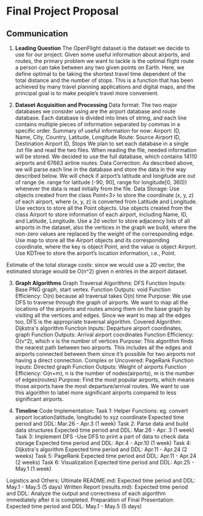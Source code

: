 # Final Project Proposal

## Communication
1. **Leading Question** 
The OpenFlight dataset is the dataset we decide to use for our project. Given some useful information about airports, and routes, the primary problem we want to tackle is the optimal flight route a person can take between any two given points on Earth. Here, we define optimal to be taking the shortest travel time dependent of the total distance and the number of stops. This is a function that has been achieved by many travel planning applications and digital maps, and the principal goal is to make people’s travel more convenient. 

2. **Dataset Acquisition and Processing**
Data format: The two major databases we consider using are the airport database and route database. Each database is divided into lines of string, and each line contains multiple pieces of information separated by commas in a specific order. 
Summary of useful information for now:
Airport: ID, Name, City, Country, Latitude, Longitude
Route: Source Airport ID, Destination Airport ID, Stops
We plan to set each database in a single .txt file and read the two files. When reading the file, needed information will be stored. We decided to use the full database, which contains 14110 airports and 67663 airline routes. 
Data Correction: As described above, we will parse each line in the database and store the data in the way described below. We will check if airport’s latitude and longitude are out of range (ie. range for latitude [-90, 90], range for longitude[0, 360)) whenever the data is read initially from the file. 
Data Storage:
Use objects created from the class Point<3> to store the coordinate (x, y, z) of each airport, where (x, y, z) is converted from Latitude and Longitude.
Use vectors to store all the Point objects.
Use objects created from the class Airport to store information of each airport, including Name, ID, and Latitude, Longitude.
Use a 2d vector to store adjacency lists of all airports in the dataset, also the vertices in the graph we build, where the non-zero values are replaced by the weight of the corresponding edge.
Use map to store all the Airport objects and its corresponding coordinate, where the key is object Point, and the value is object Airport.
Use KDTree to store the airport’s location information, i.e., Point.

Estimate of the total storage costs: since we would use a 2D vector, the estimated storage would be O(n^2) given n entries in the airport dataset.

3. **Graph Algorithms**
Graph Traversal Algorithms: DFS
Function Inputs: Base PNG graph, start vertex.
Function Outputs: void
Function Efficiency: O(n) because all traversal takes O(n) time
Purpose: We use DFS to traverse through the graph of airports. We want to map all the locations of the airports and routes among them on the base graph by visiting all the vertices and edges. Since we want to map all the edges too, DFS is the appropriate traversal algorithm.
Covered Algorithm: Dijkstra's algorithm
Function Inputs: Departure airport coordinates, graph
Function Outputs: Arrival airport coordinates
Function Efficiency: O(v^2), which v is the number of vertices
Purpose: This algorithm finds the nearest path between two airports. This includes all the edges and airports connected between them since it’s possible for two airports not having a direct connection.
Complex or Uncovered: PageRank
Function Inputs: Directed graph
Function Outputs: Weight of airports
Function Efficiency: O(n+m), n is the number of nodes(airports), m is the number of edges(routes)
Purpose: Find the most popular airports, which means those airports have the most departure/arrival routes. We want to use this algorithm to label more significant airports compared to less significant airports.

4. **Timeline**
Code Implementation:
Task 1: Helper Functions: eg. convert airport location(latitude, longitude) to xyz coordinate
Expected time period and DDL: Mar.26 - Apr.3 (1 week)
Task 2: Parse data and build data structures
Expected time period and DDL: Mar.26 - Apr. 3 (1 week)
Task 3: Implement DFS
 -Use DFS to print a part of data to check data storage
Expected time period and DDL: Apr.4 - Apr.10 (1 week)
Task 4: Dijkstra's algorithm
Expected time period and DDL: Apr.11 - Apr.24 (2 weeks)
Task 5: PageRank
Expected time period and DDL: Apr.11 - Apr.24 (2 weeks)
Task 6: Visualization
Expected time period and DDL: Apr.25 - May.1 (1 week)

Logistics and Others:
Ultimate README.md:
Expected time period and DDL: May.1 - May.5 (5 days)
Written Report (results.md):
Expected time period and DDL: Analyze the output and correctness of each algorithm immediately after it is completed.
Preparation of Final Presentation:
Expected time period and DDL: May.1 - May.5 (5 days)


